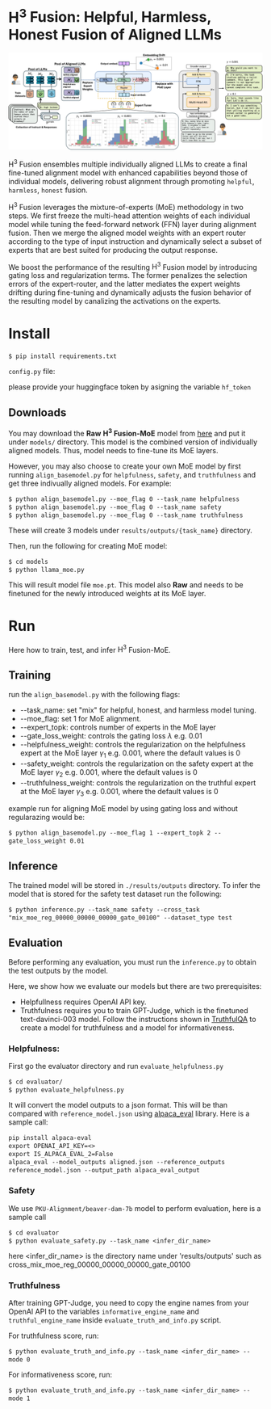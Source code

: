 # $\mathrm{H}^3$ Fusion: Helpful, Harmless, Honest Fusion of Aligned LLMs


![alt text](img-files/main.jpg)

$\mathrm{H}^3$ Fusion ensembles multiple individually aligned LLMs to create a final fine-tuned alignment model with enhanced capabilities beyond those of individual models, delivering robust alignment through promoting `helpful`, `harmless`, `honest` fusion. 

$\mathrm{H}^3$ Fusion leverages the mixture-of-experts (MoE) methodology in two steps. We first freeze the multi-head attention weights of each individual model while tuning the feed-forward network (FFN) layer during alignment fusion. Then we merge the aligned model weights with an expert router according to the type of input instruction and dynamically select a subset of experts that are best suited for producing the output response. 

We boost the performance of the resulting $\mathrm{H}^3$ Fusion model by introducing gating loss and regularization terms. The former penalizes the selection errors of the expert-router, and the latter mediates the expert weights drifting during fine-tuning and dynamically adjusts the fusion behavior of the resulting model by canalizing the activations on the experts.


# Install

```
$ pip install requirements.txt
```

`config.py` file:

please provide your huggingface token by asigning the variable `hf_token`


## Downloads

You may download the **Raw** **$\mathrm{H}^3$ Fusion-MoE** model from [here](https://www.dropbox.com/scl/fo/wny16vbrwzusxc9mcxrod/AITCy67JIDx7xmm9jbu1QCU?rlkey=lga1opfgar0i4o6tb6rdcdgb2&st=iiwfequy&dl=0) and put it under `models/` directory. This model is the combined version of individually aligned models. Thus, model needs to fine-tune its MoE layers. 

However, you may also choose to create your own MoE model by first running `align_basemodel.py` for `helpfulness`, `safety`, and `truthfulness` and get three indivually aligned models. For example:

```
$ python align_basemodel.py --moe_flag 0 --task_name helpfulness
$ python align_basemodel.py --moe_flag 0 --task_name safety
$ python align_basemodel.py --moe_flag 0 --task_name truthfulness
```
These will create 3 models under `results/outputs/{task_name}` directory.


Then, run the following for creating MoE model:
```
$ cd models
$ python llama_moe.py
```

This will result model file `moe.pt`. This model also **Raw** and needs to be finetuned for the newly introduced weights at its MoE layer.

# Run
Here how to train, test, and infer $\mathrm{H}^3$ Fusion-MoE.
## Training
run the `align_basemodel.py` with the following flags:

- --task_name: set "mix" for helpful, honest, and harmless model tuning.
- --moe_flag: set 1 for MoE alignment.
- --expert_topk: controls number of experts in the MoE layer
- --gate_loss_weight: controls the gating loss $\lambda$ e.g. 0.01
- --helpfulness_weight: controls the regularization on the helpfulness expert at the MoE layer  $\gamma_{1}$ e.g. 0.001, where the default values is 0
- --safety_weight: controls the regularization on the safety expert at the MoE layer  $\gamma_{2}$ e.g. 0.001, where the default values is 0
- --truthfulness_weight: controls the regularization on the truthful expert at the MoE layer  $\gamma_{3}$ e.g. 0.001, where the default values is 0 

example run for aligning MoE model by using gating loss and without regularazing  would be:
```
$ python align_basemodel.py --moe_flag 1 --expert_topk 2 --gate_loss_weight 0.01
```


## Inference

The trained model will be stored in `./results/outputs` directory. To infer the model that is stored for the safety test dataset run the following:
```
$ python inference.py --task_name safety --cross_task "mix_moe_reg_00000_00000_00000_gate_00100" --dataset_type test 
```


## Evaluation
Before performing any evaluation, you must run the `inference.py` to obtain the test outputs by the model. 

Here, we show how we evaluate our models but there are two prerequisites:

- Helpfullness requires OpenAI API key.
- Truthfulness requires you to train GPT-Judge, which is the finetuned text-davinci-003 model. Follow the instructions shown in [TruthfulQA](https://github.com/sylinrl/TruthfulQA) to create a model for truthfulness and a model for informativeness.


### Helpfulness:
First go the evaluator directory and run `evaluate_helpfulness.py`
```
$ cd evaluator/
$ python evaluate_helpfulness.py
```
It will convert the model outputs to a json format. This will be than compared with `reference_model.json` using [alpaca_eval](https://github.com/tatsu-lab/alpaca_eval) library. Here is a sample call:

```
pip install alpaca-eval
export OPENAI_API_KEY=<>
export IS_ALPACA_EVAL_2=False
alpaca_eval --model_outputs aligned.json --reference_outputs reference_model.json --output_path alpaca_eval_output
```


### Safety

We use `PKU-Alignment/beaver-dam-7b` model to perform evaluation, here is a sample call
```
$ cd evaluator
$ python evaluate_safety.py --task_name <infer_dir_name>
```
here <infer_dir_name> is the directory name under 'results/outputs' such as cross_mix_moe_reg_00000_00000_00000_gate_00100

### Truthfulness

After training GPT-Judge, you need to copy the engine names from your OpenAI API to the variables `informative_engine_name` and `truthful_engine_name` inside `evaluate_truth_and_info.py` script.

For truthfulness score, run:
```
$ python evaluate_truth_and_info.py --task_name <infer_dir_name> --mode 0
```

For informativeness score, run:
```
$ python evaluate_truth_and_info.py --task_name <infer_dir_name> --mode 1
```
